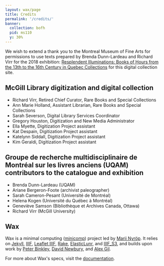 ```yaml
---
layout: wax/page
title: Credits
permalink: '/credits/'
banner:
  collection: bofh
  pid: ms110
  y: 30%
---
```

We wish to extend a thank you to the Montreal Museum of Fine Arts for permissions to use texts prepared by Brenda Dunn-Lardeau and Richard Virr for the 2018 exhibition: [Resplendent Illuminations: Books of Hours from the 13th to the 16th Century in Quebec Collections](https://www.mbam.qc.ca/en/exhibitions/past/resplendent-illuminations/) for this digital collection site.

## McGill Library digitization and digital collection
* Richard Virr, Retired Chief Curator, Rare Books and Special Collections
* Ann Marie Holland, Assistant Librarian, Rare Books and Special Collections
* Sarah Severson, Digital Library Services Coordinator
* Gregory Houston, Digitization and New Media Administrator
* Ella Myette, Digitization Project assistant
* Kat Despain, Digitization Project assistant
* Katelynn Siddall, Digitization Project assistant
* Kim Geraldi, Digitization Project assistant
## Groupe de recherche multidisciplinaire de Montréal sur les livres anciens (UQAM) contributors to the catalogue and exhibition
* Brenda Dunn-Lardeau (UQAM)
* Ariane Bergeron-Foote (archivist paleographer)
* Sarah Cameron-Pesant (Université de Montréal)
* Helena Kogen (Université du Québec à Montréal)
* Geneviève Samson (Bibliothèque et Archives Canada, Ottawa)
* Richard Virr (McGill University)
## Wax
Wax is a minimal computing ([minicomp](https://github.com/minicomp)) project led by [Marii Nyröp](http://marii.info/). It relies on [Jekyll](https://jekyllrb.com), [IIIF](http://iiif.io), [Leaflet IIIF](https://github.com/mejackreed/Leaflet-IIIF), [Rake](https://ruby.github.io/rake/), [ElasticLunr](http://elasticlunr.com/), and [IIIF_S3](https://github.com/cmoa/iiif_s3), and builds upon work by [Peter Binkley](https://github.com/pbinkley), [David Newbury](https://github.com/workergnome), and [Alex Gil](https://github.com/elotroalex).

For more about Wax's specs, visit the [documentation](https://minicomp.github.io/wiki/#/contributors?id=top).
